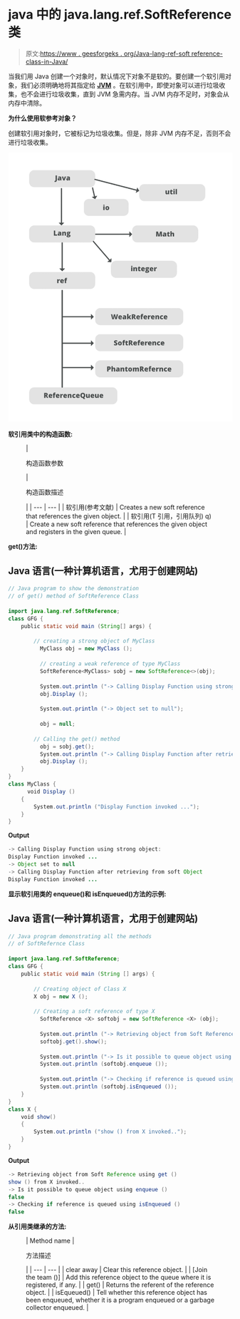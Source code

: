 # java 中的 java.lang.ref.SoftReference 类

> 原文:[https://www . geesforgeks . org/Java-lang-ref-soft reference-class-in-Java/](https://www.geeksforgeeks.org/java-lang-ref-softreference-class-in-java/)

当我们用 Java 创建一个对象时，默认情况下对象不是软的。要创建一个软引用对象，我们必须明确地将其指定给 [**JVM**](https://www.geeksforgeeks.org/jvm-works-jvm-architecture/) 。在软引用中，即使对象可以进行垃圾收集，也不会进行垃圾收集，直到 JVM 急需内存。当 JVM 内存不足时，对象会从内存中清除。

**为什么使用软参考对象？**

创建软引用对象时，它被标记为垃圾收集。但是，除非 JVM 内存不足，否则不会进行垃圾收集。

![java.lang.ref.SoftReference Class in Java](img/235e3f3f1d301d5ddfd2be5f0239e3f9.png)

**软引用类中的构造函数:**

<figure class="table">

| 

构造函数参数

 | 

构造函数描述

 |
| --- | --- |
| 软引用(参考文献) | Creates a new soft reference that references the given object. |
| 软引用(T 引用，引用队列) <t>q)</t> | Create a new soft reference that references the given object and registers in the given queue. |

</figure>

**get()方法:**

## Java 语言(一种计算机语言，尤用于创建网站)

```java
// Java program to show the demonstration
// of get() method of SoftReference Class

import java.lang.ref.SoftReference;
class GFG {
    public static void main (String[] args) {

        // creating a strong object of MyClass
          MyClass obj = new MyClass ();

          // creating a weak reference of type MyClass
          SoftReference<MyClass> sobj = new SoftReference<>(obj);

          System.out.println ("-> Calling Display Function using strong object:");
          obj.Display ();   

          System.out.println ("-> Object set to null");

          obj = null;

        // Calling the get() method
          obj = sobj.get();
          System.out.println ("-> Calling Display Function after retrieving from soft Object");
          obj.Display ();
    }
}
class MyClass {
      void Display ()
    {
        System.out.println ("Display Function invoked ...");
    }
}
```

**Output**

```java
-> Calling Display Function using strong object:
Display Function invoked ...
-> Object set to null
-> Calling Display Function after retrieving from soft Object
Display Function invoked ...
```

**显示软引用类的 enqueue()和 isEnqueued()方法的示例:**

## Java 语言(一种计算机语言，尤用于创建网站)

```java
// Java program demonstrating all the methods
// of SoftRefernce Class

import java.lang.ref.SoftReference;
class GFG {
    public static void main (String [] args) {

        // Creating object of Class X
        X obj = new X ();

        // Creating a soft reference of type X
          SoftReference <X> softobj = new SoftReference <X> (obj);

          System.out.println ("-> Retrieving object from Soft Reference using get ()");
          softobj.get().show();

          System.out.println ("-> Is it possible to queue object using enqueue ()");
          System.out.println (softobj.enqueue ());

          System.out.println ("-> Checking if reference is queued using isEnqueued ()");
          System.out.println (softobj.isEnqueued ());
    }
}
class X {
    void show()
    {
        System.out.println ("show () from X invoked..");
    }
}
```

**Output**

```java
-> Retrieving object from Soft Reference using get ()
show () from X invoked..
-> Is it possible to queue object using enqueue ()
false
-> Checking if reference is queued using isEnqueued ()
false
```

**从引用类继承的方法:**

<figure class="table">

| Method name | 

方法描述

 |
| --- | --- |
| clear away | Clear this reference object. |
| [Join the team ()] | Add this reference object to the queue where it is registered, if any. |
| get() | Returns the referent of the reference object. |
| isEqueued() | Tell whether this reference object has been enqueued, whether it is a program enqueued or a garbage collector enqueued. |

</figure>